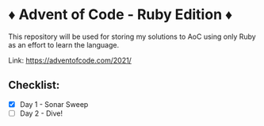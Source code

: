 # ♦️ Advent of Code - Ruby Edition ♦️

This repository will be used for storing my solutions to AoC using only Ruby as an effort to learn the language. 

Link: <https://adventofcode.com/2021/>

## Checklist: 

- [x] Day 1 - Sonar Sweep
- [ ] Day 2 - Dive!
